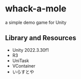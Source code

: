 # whack-a-mole

a simple demo game for Unity

## Library and Resources
- Unity 2022.3.30f1
- R3
- UniTask
- VContainer
- いらすとや
